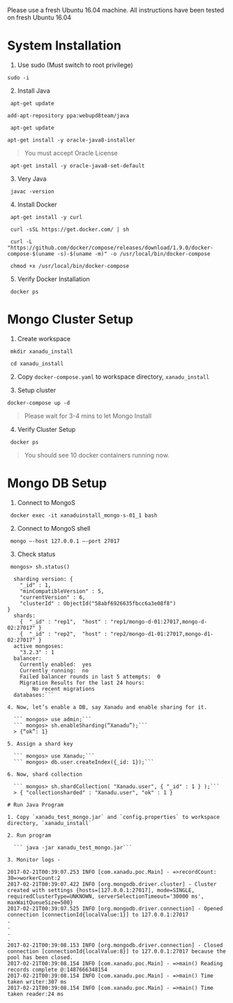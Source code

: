 Please use a fresh Ubuntu 16.04 machine. All instructions have been tested on fresh Ubuntu 16.04

# System Installation

1. Use sudo (Must switch to root privilege)  

  ``` sudo -i ```

2. Install Java

  ``` apt-get update```

  ``` add-apt-repository ppa:webupd8team/java ``` 

  ``` apt-get update``` 
  
  ``` apt-get install -y oracle-java8-installer ```     
  > You must accept Oracle License
  
  ``` apt-get install -y oracle-java8-set-default``` 

3. Very Java

  ``` javac -version``` 

4. Install Docker

  ``` apt-get install -y curl``` 
  
  ``` curl -sSL https://get.docker.com/ | sh``` 
  
  ``` curl -L "https://github.com/docker/compose/releases/download/1.9.0/docker-compose-$(uname -s)-$(uname -m)" -o /usr/local/bin/docker-compose``` 
  
  ``` chmod +x /usr/local/bin/docker-compose``` 

5. Verify Docker Installation

  ``` docker ps``` 

# Mongo Cluster Setup

1. Create workspace

  ``` mkdir xanadu_install``` 
  
  ``` cd xanadu_install``` 

2. Copy `docker-compose.yaml` to workspace directory, `xanadu_install`

3. Setup cluster

  ``` docker-compose up -d ``` 
  > Please wait for 3-4 mins to let Mongo Install

4. Verify Cluster Setup

  ``` docker ps``` 
  > You should see 10 docker containers running now.

# Mongo DB Setup

1. Connect to MongoS

  ``` docker exec -it xanaduinstall_mongo-s-01_1 bash``` 

2. Connect to MongoS shell

  ``` mongo —-host 127.0.0.1 —-port 27017``` 

3. Check status

  ``` mongos> sh.status()``` 

```Now, ensure that cluster is stable and has 2 shards. You should see something like this in the response. You must see 2 shards like the one here in bold.  --- Sharding Status ---
  sharding version: {
	"_id" : 1,
	"minCompatibleVersion" : 5,
	"currentVersion" : 6,
	"clusterId" : ObjectId("58abf6926635fbcc6a3e08f8")
}
  shards:
	{  "_id" : "rep1",  "host" : "rep1/mongo-d-01:27017,mongo-d-02:27017" }
	{  "_id" : "rep2",  "host" : "rep2/mongo-d1-01:27017,mongo-d1-02:27017" }
  active mongoses:
	"3.2.3" : 1
  balancer:
	Currently enabled:  yes
	Currently running:  no
	Failed balancer rounds in last 5 attempts:  0
	Migration Results for the last 24 hours:
		No recent migrations
  databases:```

4. Now, let’s enable a DB, say Xanadu and enable sharing for it.

  ``` mongos> use admin;``` 
  ``` mongos> sh.enableSharding(“Xanadu”);``` 
  > {“ok”: 1}

5. Assign a shard key

  ``` mongos> use Xanadu;``` 
  ``` mongos> db.user.createIndex({_id: 1});``` 

6. Now, shard collection

  ``` mongos> sh.shardCollection( "Xanadu.user", { "_id" : 1 } );``` 
  > { "collectionsharded" : "Xanadu.user", "ok" : 1 }

# Run Java Program

1. Copy `xanadu_test_mongo.jar` and `config.properties` to workspace directory, `xanadu_install`

2. Run program

  ``` java -jar xanadu_test_mongo.jar``` 

3. Monitor logs -

2017-02-21T00:39:07.253 INFO [com.xanadu.poc.Main] - =>recordCount: 30=>workerCount:2
2017-02-21T00:39:07.422 INFO [org.mongodb.driver.cluster] - Cluster created with settings {hosts=[127.0.0.1:27017], mode=SINGLE, requiredClusterType=UNKNOWN, serverSelectionTimeout='30000 ms', maxWaitQueueSize=500}
2017-02-21T00:39:07.525 INFO [org.mongodb.driver.connection] - Opened connection [connectionId{localValue:1}] to 127.0.0.1:27017
.
.
.
.
2017-02-21T00:39:08.153 INFO [org.mongodb.driver.connection] - Closed connection [connectionId{localValue:8}] to 127.0.0.1:27017 because the pool has been closed.
2017-02-21T00:39:08.154 INFO [com.xanadu.poc.Main] - =>main() Reading records complete @:1487666348154
2017-02-21T00:39:08.154 INFO [com.xanadu.poc.Main] - =>main() Time taken writer:307 ms
2017-02-21T00:39:08.154 INFO [com.xanadu.poc.Main] - =>main() Time taken reader:24 ms

